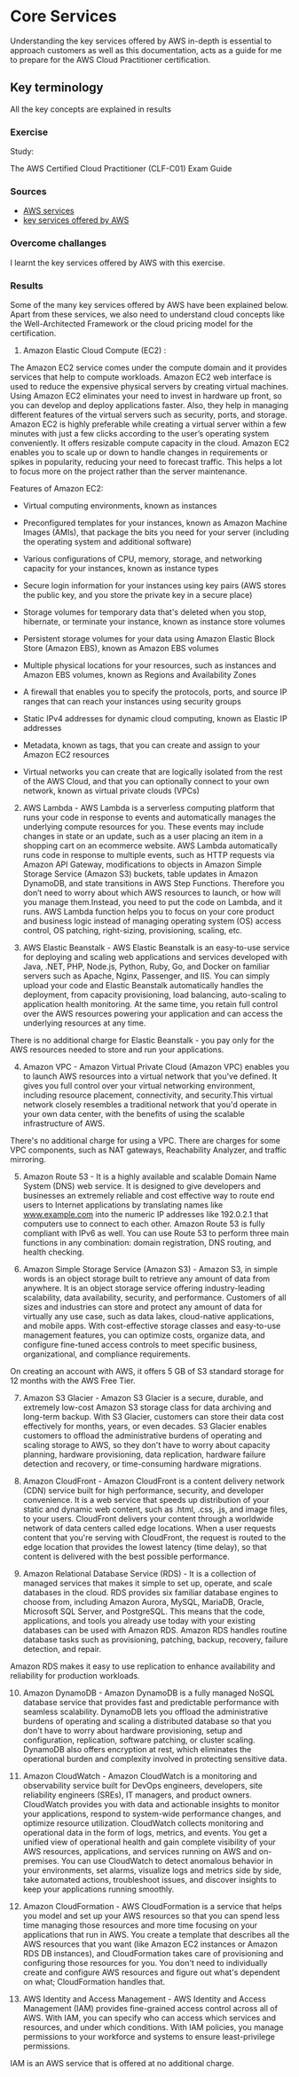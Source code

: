 # Core Services

Understanding the key services offered by AWS in-depth is essential to approach customers as well as this documentation, acts as a guide for me to prepare for the AWS Cloud Practitioner certification.
## Key terminology

All the key concepts are explained in results
### Exercise
Study:

The AWS Certified Cloud Practitioner (CLF-C01) Exam Guide
 
### Sources

- [AWS services](https://docs.aws.amazon.com/index.html)
- [key services offered by AWS](https://www.i2k2.com/blog/5-best-services-offered-amazon-web-services-2018/)

### Overcome challanges

I learnt the key services offered by AWS with this exercise.
### Results

Some of the many key services offered by AWS have been explained below. Apart from these services, we also need to understand cloud concepts like the Well-Architected Framework or the cloud pricing model for the certification.

1. Amazon Elastic Cloud Compute (EC2) : 
 
The Amazon EC2 service comes under the compute domain and it provides services that help to compute workloads. Amazon EC2 web interface is used to reduce the expensive physical servers by creating virtual machines. Using Amazon EC2 eliminates your need to invest in hardware up front, so you can develop and deploy applications faster. Also, they help in managing different features of the virtual servers such as security, ports, and storage. Amazon EC2 is highly preferable while creating a virtual server within a few minutes with just a few clicks according to the user’s operating system conveniently. It offers resizable compute capacity in the cloud. Amazon EC2 enables you to scale up or down to handle changes in requirements or spikes in popularity, reducing your need to forecast traffic. This helps a lot to focus more on the project rather than the server maintenance. 

Features of Amazon EC2:

- Virtual computing environments, known as instances

- Preconfigured templates for your instances, known as Amazon Machine Images (AMIs), that package the bits you need for your server (including the operating system and additional software)

- Various configurations of CPU, memory, storage, and networking capacity for your instances, known as instance types

- Secure login information for your instances using key pairs (AWS stores the public key, and you store the private key in a secure place)

- Storage volumes for temporary data that's deleted when you stop, hibernate, or terminate your instance, known as instance store volumes

- Persistent storage volumes for your data using Amazon Elastic Block Store (Amazon EBS), known as Amazon EBS volumes

- Multiple physical locations for your resources, such as instances and Amazon EBS volumes, known as Regions and Availability Zones

- A firewall that enables you to specify the protocols, ports, and source IP ranges that can reach your instances using security groups

- Static IPv4 addresses for dynamic cloud computing, known as Elastic IP addresses

- Metadata, known as tags, that you can create and assign to your Amazon EC2 resources

- Virtual networks you can create that are logically isolated from the rest of the AWS Cloud, and that you can optionally connect to your own network, known as virtual private clouds (VPCs)

2. AWS Lambda - AWS Lambda is a serverless computing platform that runs your code in response to events and automatically manages the underlying compute resources for you. These events may include changes in state or an update, such as a user placing an item in a shopping cart on an ecommerce website.  AWS Lambda automatically runs code in response to multiple events, such as HTTP requests via Amazon API Gateway, modifications to objects in Amazon Simple Storage Service (Amazon S3) buckets, table updates in Amazon DynamoDB, and state transitions in AWS Step Functions. Therefore you don’t need to worry about which AWS resources to launch, or how will you manage them.Instead, you need to put the code on Lambda, and it runs. AWS Lambda function helps you to focus on your core product and business logic instead of managing operating system (OS) access control, OS patching, right-sizing, provisioning, scaling, etc.

3. AWS Elastic Beanstalk - AWS Elastic Beanstalk is an easy-to-use service for deploying and scaling web applications and services developed with Java, .NET, PHP, Node.js, Python, Ruby, Go, and Docker on familiar servers such as Apache, Nginx, Passenger, and IIS. You can simply upload your code and Elastic Beanstalk automatically handles the deployment, from capacity provisioning, load balancing, auto-scaling to application health monitoring. At the same time, you retain full control over the AWS resources powering your application and can access the underlying resources at any time.

There is no additional charge for Elastic Beanstalk - you pay only for the AWS resources needed to store and run your applications.

4. Amazon VPC - Amazon Virtual Private Cloud (Amazon VPC) enables you to launch AWS resources into a virtual network that you've defined. It gives you full control over your virtual networking environment, including resource placement, connectivity, and security.This virtual network closely resembles a traditional network that you'd operate in your own data center, with the benefits of using the scalable infrastructure of AWS. 

There's no additional charge for using a VPC. There are charges for some VPC components, such as NAT gateways, Reachability Analyzer, and traffic mirroring.

5. Amazon Route 53 - It is a highly available and scalable Domain Name System (DNS) web service. It is designed to give developers and businesses an extremely reliable and cost effective way to route end users to Internet applications by translating names like www.example.com into the numeric IP addresses like 192.0.2.1 that computers use to connect to each other. Amazon Route 53 is fully compliant with IPv6 as well. You can use Route 53 to perform three main functions in any combination: domain registration, DNS routing, and health checking.

6. Amazon Simple Storage Service (Amazon S3) - Amazon S3, in simple words is an object storage built to retrieve any amount of data from anywhere. It is an object storage service offering industry-leading scalability, data availability, security, and performance. Customers of all sizes and industries can store and protect any amount of data for virtually any use case, such as data lakes, cloud-native applications, and mobile apps. With cost-effective storage classes and easy-to-use management features, you can optimize costs, organize data, and configure fine-tuned access controls to meet specific business, organizational, and compliance requirements.

On creating an account with AWS, it offers 5 GB of S3 standard storage for 12 months with the AWS Free Tier.

7. Amazon S3 Glacier - Amazon S3 Glacier is a secure, durable, and extremely low-cost Amazon S3 storage class for data archiving and long-term backup.
With S3 Glacier, customers can store their data cost effectively for months, years, or even decades. S3 Glacier enables customers to offload the administrative burdens of operating and scaling storage to AWS, so they don't have to worry about capacity planning, hardware provisioning, data replication, hardware failure detection and recovery, or time-consuming hardware migrations. 

8. Amazon CloudFront - Amazon CloudFront is a content delivery network (CDN) service built for high performance, security, and developer convenience. It is a web service that speeds up distribution of your static and dynamic web content, such as .html, .css, .js, and image files, to your users. CloudFront delivers your content through a worldwide network of data centers called edge locations. When a user requests content that you're serving with CloudFront, the request is routed to the edge location that provides the lowest latency (time delay), so that content is delivered with the best possible performance.

9. Amazon Relational Database Service (RDS) - It is a collection of managed services that makes it simple to set up, operate, and scale databases in the cloud. RDS provides six familiar database engines to choose from, including Amazon Aurora, MySQL, MariaDB, Oracle, Microsoft SQL Server, and PostgreSQL. This means that the code, applications, and tools you already use today with your existing databases can be used with Amazon RDS. Amazon RDS handles routine database tasks such as provisioning, patching, backup, recovery, failure detection, and repair.

Amazon RDS makes it easy to use replication to enhance availability and reliability for production workloads.

10. Amazon DynamoDB - Amazon DynamoDB is a fully managed NoSQL database service that provides fast and predictable performance with seamless scalability. DynamoDB lets you offload the administrative burdens of operating and scaling a distributed database so that you don't have to worry about hardware provisioning, setup and configuration, replication, software patching, or cluster scaling. DynamoDB also offers encryption at rest, which eliminates the operational burden and complexity involved in protecting sensitive data. 

11. Amazon CloudWatch - Amazon CloudWatch is a monitoring and observability service built for DevOps engineers, developers, site reliability engineers (SREs), IT managers, and product owners. CloudWatch provides you with data and actionable insights to monitor your applications, respond to system-wide performance changes, and optimize resource utilization. CloudWatch collects monitoring and operational data in the form of logs, metrics, and events. You get a unified view of operational health and gain complete visibility of your AWS resources, applications, and services running on AWS and on-premises. You can use CloudWatch to detect anomalous behavior in your environments, set alarms, visualize logs and metrics side by side, take automated actions, troubleshoot issues, and discover insights to keep your applications running smoothly.

12. Amazon CloudFormation - AWS CloudFormation is a service that helps you model and set up your AWS resources so that you can spend less time managing those resources and more time focusing on your applications that run in AWS. You create a template that describes all the AWS resources that you want (like Amazon EC2 instances or Amazon RDS DB instances), and CloudFormation takes care of provisioning and configuring those resources for you. You don't need to individually create and configure AWS resources and figure out what's dependent on what; CloudFormation handles that.

13. AWS Identity and Access Management - AWS Identity and Access Management (IAM) provides fine-grained access control across all of AWS. With IAM, you can specify who can access which services and resources, and under which conditions. With IAM policies, you manage permissions to your workforce and systems to ensure least-privilege permissions.

IAM is an AWS service that is offered at no additional charge.

